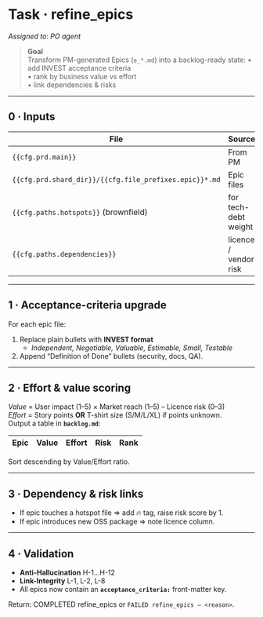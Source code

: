 # Task · refine_epics
_Assigned to: PO agent_

> **Goal**  
> Transform PM-generated Epics (`e_*.md`) into a backlog-ready state:
> • add INVEST acceptance criteria  
> • rank by business value vs effort  
> • link dependencies & risks

---

## 0 · Inputs

| File | Source |
|------|--------|
| `{{cfg.prd.main}}` | From PM |
| `{{cfg.prd.shard_dir}}/{{cfg.file_prefixes.epic}}*.md` | Epic files |
| `{{cfg.paths.hotspots}}` (brownfield) | for tech-debt weight |
| `{{cfg.paths.dependencies}}` | licence / vendor risk |

---

## 1 · Acceptance-criteria upgrade

For each epic file:

1. Replace plain bullets with **INVEST format**  
   * *Independent, Negotiable, Valuable, Estimable, Small, Testable*  
2. Append “Definition of Done” bullets (security, docs, QA).

---

## 2 · Effort & value scoring

*Value* = User impact (1–5) × Market reach (1–5) – Licence risk (0–3)  
*Effort* = Story points **OR** T-shirt size (S/M/L/XL) if points unknown.  
Output a table in **`backlog.md`**:

| Epic | Value | Effort | Risk | Rank |
|------|-------|--------|------|------|

Sort descending by Value/Effort ratio.

---

## 3 · Dependency & risk links

* If epic touches a hotspot file ⇒ add 🔥 tag, raise risk score by 1.  
* If epic introduces new OSS package ⇒ note licence column.

---

## 4 · Validation

* **Anti-Hallucination** H-1…H-12  
* **Link-Integrity** L-1, L-2, L-8  
* All epics now contain an **`acceptance_criteria:`** front-matter key.

Return: COMPLETED refine_epics or `FAILED refine_epics – <reason>`.